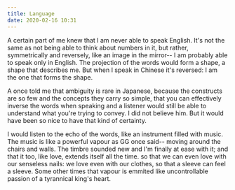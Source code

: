 ```yaml
---
title: Language
date: 2020-02-16 10:31
---
```


A certain part of me knew that I am never able to speak English. It's not the same as not being able to think about numbers in it, but rather, symmetrically and reversely, like an image in the mirror-- I am probably able to speak only in English. The projection of the words would form a shape, a shape that describes me. But when I speak in Chinese it's reversed: I am the one that forms the shape. 

A once told me that ambiguity is rare in Japanese, because the constructs are so few and the concepts they carry so simple, that you can effectively inverse the words when speaking and a listener would still be able to understand what you're trying to convey. I did not believe him. But it would have been so nice to have that kind of certainty.  

I would listen to the echo of the words, like an instrument filled with music. The music is like a powerful vapour as GG once said-- moving around the chairs and walls. The timbre sounded new and I'm finally at ease with it; and that it too, like love, extends itself all the time. so that we can even love with our senseless nails: we love even with our clothes, so that a sleeve can feel a sleeve. Some other times that vapour is emmited like uncontrollable passion of a tyrannical king's heart.  
